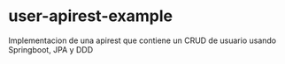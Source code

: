 # user-apirest-example
Implementacion de una apirest que contiene un CRUD de usuario usando Springboot, JPA y DDD
